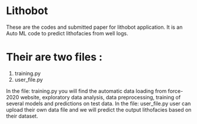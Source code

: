 # Lithobot
These are the codes and submitted  paper for lithobot application. It is an Auto ML code to predict lithofacies from well logs. 

# Their are two files :
1. training.py
2. user_file.py 

In the file: training.py you will find the automatic data loading from force-2020 website, exploratory data analysis, data preprocessing, training of several models and predictions on test data. 
In the file: user_file.py user can upload their own data file and we will predict the output lithofacies based on their dataset. 
